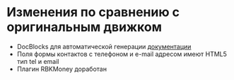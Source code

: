 # Изменения по сравнению с оригинальным движком

* DocBlocks для автоматической генерации [документации](http://webasyst-api.handmadesite.net/)
* Поля формы контактов с телефоном и e-mail адресом имеют HTML5 тип tel и email
* Плагин RBKMoney доработан